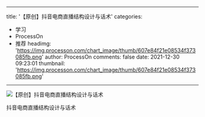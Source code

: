 
---
title: '【原创】抖音电商直播结构设计与话术'
categories: 
 - 学习
 - ProcessOn
 - 推荐
headimg: 'https://img.processon.com/chart_image/thumb/607e84f21e08534f373085fb.png'
author: ProcessOn
comments: false
date: 2021-12-30 09:23:01
thumbnail: 'https://img.processon.com/chart_image/thumb/607e84f21e08534f373085fb.png'
---

<div>   
<img class="thumb" alt="【原创】抖音电商直播结构设计与话术" src="https://img.processon.com/chart_image/thumb/607e84f21e08534f373085fb.png" referrerpolicy="no-referrer">
<p>抖音电商直播结构设计与话术</p>  
</div>
            